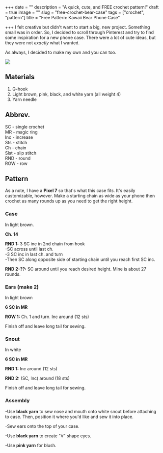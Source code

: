 +++
date = ""
description = "A quick, cute, and FREE crochet pattern!"
draft = true
image = ""
slug = "free-crochet-bear-case"
tags = ["crochet", "pattern"]
title = "Free Pattern: Kawaii Bear Phone Case"

+++
I felt creative but didn't want to start a big, new project. Something small was in order. So, I decided to scroll through Pinterest and try to find some inspiration for a new phone case. There were a lot of cute ideas, but they were not _exactly_ what I wanted.

As always, I decided to make my own and you can too.

![](/uploads/1.png)

## Materials

1. G-hook
2. Light brown, pink, black, and white yarn (all weight 4)
3. Yarn needle

## Abbrev.

SC - single crochet  
MR - magic ring  
Inc - increase  
Sts - stitch  
Ch - chain  
Slst - slip stitch  
RND - round  
ROW - row

## Pattern

As a note, I have a **Pixel 7** so that's what this case fits. It's easily customizable, however. Make a starting chain as wide as your phone then crochet as many rounds up as you need to get the right height.

### Case

In light brown.

**Ch. 14**

**RND 1:** 3 SC inc in 2nd chain from hook  
\-SC across until last ch.  
\-3 SC inc in last ch. and turn  
\-Then SC along opposite side of starting chain until you reach first SC inc.

**RND 2-??:** SC around until you reach desired height. Mine is about 27 rounds.

### Ears (make 2)

In light brown

**6 SC in MR**

**ROW 1:** Ch. 1 and turn. Inc around (12 sts)

Finish off and leave long tail for sewing.

### Snout

In white

**6 SC in MR**

**RND 1:** Inc around (12 sts)

**RND 2:** (SC, Inc) around (18 sts)

Finish off and leave long tail for sewing.

### Assembly

\-Use **black yarn** to sew nose and mouth onto white snout before attaching to case. Then, position it where you'd like and sew it into place.

\-Sew ears onto the top of your case.

\-Use **black yarn** to create "V" shape eyes.

\-Use **pink yarn** for blush.